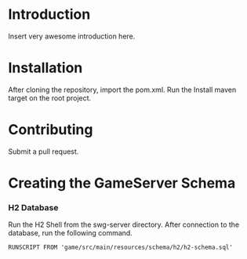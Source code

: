 # Introduction
Insert very awesome introduction here.

# Installation
After cloning the repository, import the pom.xml.
Run the Install maven target on the root project.

# Contributing
Submit a pull request.



# Creating the GameServer Schema
### H2 Database
Run the H2 Shell from the swg-server directory. After connection to the
database, run the following command.
```
RUNSCRIPT FROM 'game/src/main/resources/schema/h2/h2-schema.sql'
```